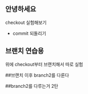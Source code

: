 ## 안녕하세요

checkout 실험해보기
 - commit 되돌리기

 ## 브랜치 연습용
 위에 checkout부터 브랜치해서 따로 실험

 ##브랜치 이후 branch2를 다룬다
 

 ##branch2를 다루는거 2탄
